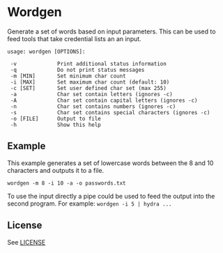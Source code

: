 # Wordgen

Generate a set of words based on input parameters. This can be used to feed tools that take credential lists an an input.
```
usage: wordgen [OPTIONS]:

 -v             Print additional status information
 -q             Do not print status messages
 -m [MIN]       Set minimum char count
 -i [MAX]       Set maximum char count (default: 10)
 -c [SET]       Set user defined char set (max 255)
 -a             Char set contain letters (ignores -c)
 -A             Char set contain capital letters (ignores -c)
 -n             Char set contains numbers (ignores -c)
 -s             Char set contains special characters (ignores -c)
 -o [FILE]      Output to file
 -h             Show this help
```

## Example
This example generates a set of lowercase words between the 8 and 10 characters and outputs it to a file.
```
wordgen -m 8 -i 10 -a -o passwords.txt
```
To use the input directly a pipe could be used to feed the output into the second program. For example: `wordgen -i 5 | hydra ...`
## License
See [LICENSE](LICENSE)
